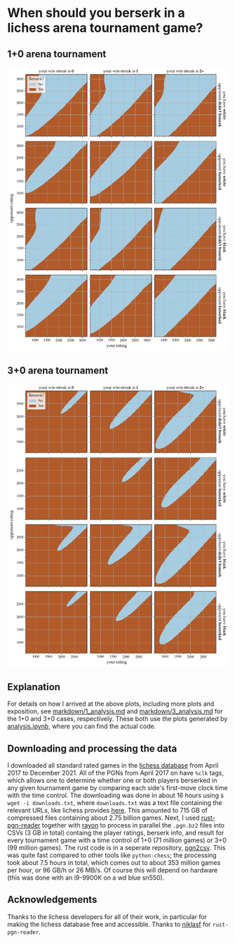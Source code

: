 # When should you berserk in a lichess arena tournament game?

## 1+0 arena tournament
![berserk policy for 1+0 tournament games](plots/1_berserk_better_mdp.png)
## 3+0 arena tournament
![berserk policy for 3+0 tournament games](plots/3_berserk_better_mdp.png)
## Explanation
For details on how I arrived at the above plots, including more plots and exposition, see [markdown/1_analysis.md](markdown/1_analysis.md) and [markdown/3_analysis.md](markdown/3_analysis.md) for the 1+0 and 3+0 cases, respectively. These both use the plots generated by [analysis.ipynb](analysis.ipynb), where you can find the actual code.
## Downloading and processing the data
I downloaded all standard rated games in the [lichess database](database.lichess.org) from April 2017 to December 2021. All of the PGNs from April 2017 on have `%clk` tags, which allows one to determine whether one or both players berserked in any given tournament game by comparing each side's first-move clock time with the time control. The downloading was done in about 16 hours using `$ wget -i downloads.txt`, where `downloads.txt` was a text file containing the relevant URLs, like lichess provides [here](https://database.lichess.org/standard/list.txt). This amounted to 715 GB of compressed files containing about 2.75 billion games. Next, I used [rust-pgn-reader](https://github.com/niklasf/rust-pgn-reader) together with [rayon](https://github.com/rayon-rs/rayon) to process in parallel the `.pgn.bz2` files into CSVs (3 GB in total) containg the player ratings, berserk info, and result for every tournament game with a time control of 1+0 (71 million games) or 3+0 (99 million games). The rust code is in a seperate repository, [pgn2csv](https://github.com/jmviz/pgn2csv). This was quite fast compared to other tools like `python-chess`; the processing took about 7.5 hours in total, which comes out to about 353 million games per hour, or 96 GB/h or 26 MB/s. Of course this will depend on hardware (this was done with an i9-9900K on a wd blue sn550). 
## Acknowledgements
Thanks to the lichess developers for all of their work, in particular for making the lichess database free and accessible. Thanks to [niklasf](https://github.com/niklasf) for `rust-pgn-reader`. 